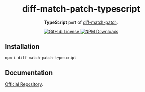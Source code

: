 <h1 align="center">diff-match-patch-typescript</h1>
<p align="center"><b>TypeScript</b> port of <a href="https://github.com/google/diff-match-patch">diff-match-patch</a>.</p>
<p align="center">
    <a href="https://github.com/nonoroazoro/diff-match-patch-typescript/blob/master/LICENSE">
        <img src="https://img.shields.io/npm/l/diff-match-patch-typescript.svg" alt="GitHub License" />
    </a>
    <a href="https://www.npmjs.com/package/diff-match-patch-typescript">
        <img src="https://img.shields.io/npm/dw/diff-match-patch-typescript.svg" alt="NPM Downloads" />
    </a>
</p>

## Installation

```bash
npm i diff-match-patch-typescript
```

## Documentation

[Official Repository](https://github.com/google/diff-match-patch).
